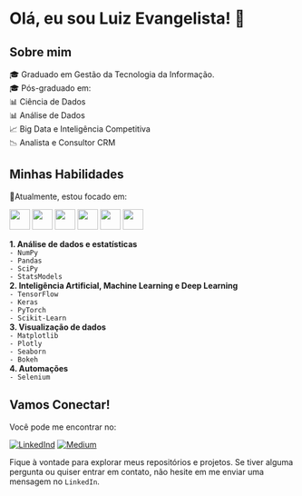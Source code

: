 # Olá, eu sou Luiz Evangelista! 👋

## Sobre mim

:mortar_board: Graduado em Gestão da Tecnologia da Informação.  
:mortar_board: Pós-graduado em:  
      :bar_chart: Ciência de Dados  
      :bar_chart: Análise de Dados  
      :chart_with_upwards_trend: Big Data e Inteligência Competitiva  
:chart_with_downwards_trend: Analista e Consultor CRM

## Minhas Habilidades

:dart:Atualmente, estou focado em:  

<img src="https://cdn.jsdelivr.net/gh/devicons/devicon/icons/python/python-original-wordmark.svg" width="36" />  <img src="https://cdn.jsdelivr.net/gh/devicons/devicon/icons/pandas/pandas-original.svg"  width="36"/>  <img src="https://cdn.jsdelivr.net/gh/devicons/devicon/icons/numpy/numpy-original.svg" width="36"/>  <img src="https://cdn.jsdelivr.net/gh/devicons/devicon/icons/selenium/selenium-original.svg" width="36"/>  <img src="https://cdn.jsdelivr.net/gh/devicons/devicon/icons/tensorflow/tensorflow-original-wordmark.svg" width="36"/>  <img src="https://cdn.jsdelivr.net/gh/devicons/devicon/icons/pytorch/pytorch-plain-wordmark.svg" width="36"/>

**1. Análise de dados e estatísticas**  
    `- NumPy`  
    `- Pandas`  
    `- SciPy`  
    `- StatsModels`  
**2. Inteligência Artificial, Machine Learning e Deep Learning**  
    `- TensorFlow`    
    `- Keras`  
    `- PyTorch`  
    `- Scikit-Learn`     
**3. Visualização de dados**  
    `- Matplotlib`  
    `- Plotly`  
    `- Seaborn`    
    `- Bokeh`    
**4. Automações**    
    `- Selenium`  

## Vamos Conectar!

Você pode me encontrar no:  

<a href="https://www.linkedin.com/in/luiz-evans">![LinkedInd](https://img.shields.io/badge/LinkedIn-0077B5?style=for-the-badge&logo=linkedin&logoColor=white)</a>  <a href="https://medium.com/@luiz.paulo.evangelista">![Medium](https://img.shields.io/badge/Medium-12100E?style=for-the-badge&logo=medium&logoColor=white)</a>

Fique à vontade para explorar meus repositórios e projetos. Se tiver alguma pergunta ou quiser entrar em contato, não hesite em me enviar uma mensagem no `LinkedIn`.
